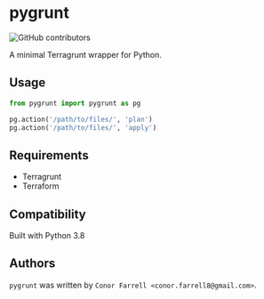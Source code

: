 # pygrunt

![GitHub contributors](https://img.shields.io/github/contributors/lithiumoxide/pygrunt)

A minimal Terragrunt wrapper for Python.

## Usage
```python
from pygrunt import pygrunt as pg

pg.action('/path/to/files/', 'plan')
pg.action('/path/to/files/', 'apply')
```

## Requirements
* Terragrunt
* Terraform

## Compatibility
Built with Python 3.8

## Authors

`pygrunt` was written by `Conor Farrell <conor.farrell8@gmail.com>`.
